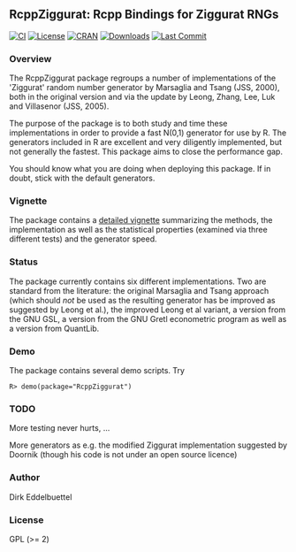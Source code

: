 
## RcppZiggurat: Rcpp Bindings for Ziggurat RNGs

[![CI](https://github.com/eddelbuettel/rcppziggurat/workflows/ci/badge.svg)](https://github.com/eddelbuettel/rcppziggurat/actions?query=workflow%3Aci)
[![License](https://img.shields.io/badge/license-GPL%20%28%3E=%202%29-brightgreen.svg?style=flat)](https://www.gnu.org/licenses/gpl-2.0.html) 
[![CRAN](https://www.r-pkg.org/badges/version/RcppZiggurat)](https://cran.r-project.org/package=RcppZiggurat) 
[![Downloads](https://cranlogs.r-pkg.org/badges/RcppZiggurat?color=brightgreen)](https://www.r-pkg.org:443/pkg/RcppZiggurat)
[![Last Commit](https://img.shields.io/github/last-commit/eddelbuettel/rcppziggurat)](https://github.com/eddelbuettel/rcppziggurat)

### Overview

The RcppZiggurat package regroups a number of implementations of the
'Ziggurat' random number generator by Marsaglia and Tsang (JSS, 2000), both
in the original version and via the update by Leong, Zhang, Lee, Luk and
Villasenor (JSS, 2005).

The purpose of the package is to both study and time these implementations in
order to provide a fast N(0,1) generator for use by R.  The generators
included in R are excellent and very diligently implemented, but not
generally the fastest.  This package aims to close the performance gap.

You should know what you are doing when deploying this package. If in doubt,
stick with the default generators.

### Vignette
 
The package contains a [detailed vignette](http://dirk.eddelbuettel.com/papers/RcppZiggurat.pdf)  summarizing the methods, the
implementation as well as the statistical properties (examined via three
different tests) and the generator speed. 

### Status

The package currently contains six different implementations. Two are
standard from the literature: the original Marsaglia and Tsang approach (which should *not* be 
used as the resulting generator has be improved as suggested by Leong et
al.), the improved Leong et al variant, a version from the GNU GSL, a version
from the GNU Gretl econometric program as well as a version from QuantLib.

### Demo

The package contains several demo scripts. Try

    R> demo(package="RcppZiggurat")

### TODO

More testing never hurts, ...

More generators as e.g. the modified Ziggurat implementation suggested by 
Doornik (though his code is not under an open source licence)

### Author

Dirk Eddelbuettel

### License

GPL (>= 2)

